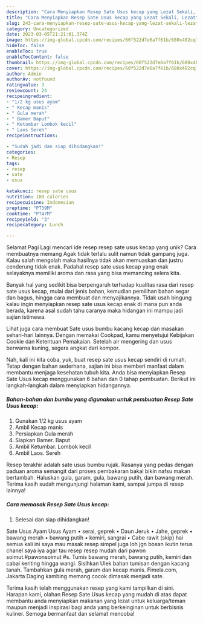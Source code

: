```yaml
---
description: "Cara Menyiapkan Resep Sate Usus kecap yang Lezat Sekali, Lezat"
title: "Cara Menyiapkan Resep Sate Usus kecap yang Lezat Sekali, Lezat"
slug: 243-cara-menyiapkan-resep-sate-usus-kecap-yang-lezat-sekali-lezat
category: Uncategorized
date: 2023-03-05T21:21:01.374Z
image: https://img-global.cpcdn.com/recipes/60f522d7e6a7f61b/680x482cq70/resep-sate-usus-kecap-foto-resep-utama.jpg
hideToc: false
enableToc: true
enableTocContent: false
thumbnail: https://img-global.cpcdn.com/recipes/60f522d7e6a7f61b/680x482cq70/resep-sate-usus-kecap-foto-resep-utama.jpg
cover: https://img-global.cpcdn.com/recipes/60f522d7e6a7f61b/680x482cq70/resep-sate-usus-kecap-foto-resep-utama.jpg
author: Admin
authorAv: notfound
ratingvalue: 3
reviewcount: 24
recipeingredient:
- "1/2 kg usus ayam"
- " Kecap manis"
- " Gula merah"
- " Bamer Baput"
- " Ketumbar Lombok kecil"
- " Laos Sereh"
recipeinstructions:

- "Sudah jadi dan siap dihidangkan!"
categories:
- Resep
tags:
- resep
- sate
- usus

katakunci: resep sate usus 
nutrition: 180 calories
recipecuisine: Indonesian
preptime: "PT39M"
cooktime: "PT47M"
recipeyield: "3"
recipecategory: Lunch

---
```



Selamat Pagi Lagi mencari ide resep resep sate usus kecap yang unik? Cara membuatnya memang Agak tidak terlalu sulit namun tidak gampang juga. Kalau salah mengolah maka hasilnya tidak akan memuaskan dan justru cenderung tidak enak. Padahal resep sate usus kecap yang enak selayaknya memiliki aroma dan rasa yang bisa memancing selera kita.


Banyak hal yang sedikit bisa berpengaruh terhadap kualitas rasa dari resep sate usus kecap, mulai dari jenis bahan, kemudian pemilihan bahan segar dan bagus, hingga cara membuat dan menyajikannya. Tidak usah bingung kalau ingin menyiapkan resep sate usus kecap enak di mana pun anda berada, karena asal sudah tahu caranya maka hidangan ini mampu jadi sajian istimewa.

Lihat juga cara membuat Sate usus bumbu kacang kecap dan masakan sehari-hari lainnya. Dengan memakai Cookpad, kamu menyetujui Kebijakan Cookie dan Ketentuan Pemakaian. Setelah air mengering dan usus berwarna kuning, segera angkat dari kompor.


Nah, kali ini kita coba, yuk, buat resep sate usus kecap sendiri di rumah. Tetap dengan bahan sederhana, sajian ini bisa memberi manfaat dalam membantu menjaga kesehatan tubuh kita. Anda bisa menyiapkan Resep Sate Usus kecap menggunakan 6 bahan dan 0 tahap pembuatan. Berikut ini langkah-langkah dalam menyiapkan hidangannya.

<!--inarticleads1-->

##### Bahan-bahan dan bumbu yang digunakan untuk pembuatan Resep Sate Usus kecap:

1. Gunakan 1/2 kg usus ayam
1. Ambil  Kecap manis
1. Persiapkan  Gula merah
1. Siapkan  Bamer. Baput
1. Ambil  Ketumbar. Lombok kecil
1. Ambil  Laos. Sereh


Resep terakhir adalah sate usus bumbu rujak. Rasanya yang pedas dengan paduan aroma semangit dari proses pembakaran bakal bikin nafsu makan bertambah. Haluskan gula, garam, gula, bawang putih, dan bawang merah. Terima kasih sudah mengunjungi halaman kami, sampai jumpa di resep lainnya! 

<!--inarticleads2-->

##### Cara memasak Resep Sate Usus kecap:


1. Selesai dan siap dihidangkan!

Sate Usus Ayam Usus Ayam • serai, geprek • Daun Jeruk • Jahe, geprek • bawang merah • bawang putih • kemiri, sangrai • Cabe rawit (skip) hai semua kali ini saya mau masak resep simpel juga loh jgn bosan ikutin terus chanel saya iya agar tau resep resep mudah dari pawon soimut.#pawonsoimut #s. Tumis bawang merah, bawang putih, kemiri dan cabai keriting hingga wangi. Sisihkan Ulek bahan tumisan dengan kacang tanah. Tambahkan gula merah, garam dan kecap manis. Fimela.com, Jakarta Daging kambing memang cocok dimasak menjadi sate. 

Terima kasih telah menggunakan resep yang kami tampilkan di sini. Harapan kami, olahan Resep Sate Usus kecap yang mudah di atas dapat membantu anda menyiapkan makanan yang lezat untuk keluarga/teman maupun menjadi inspirasi bagi anda yang berkeinginan untuk berbisnis kuliner. Semoga bermanfaat dan selamat mencoba!
